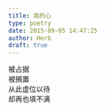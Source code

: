 ```yaml
---  
title: 我的心  
type: poetry  
date: 2015-09-05 14:47:25  
author: Herb  
draft: true
---  
```

被占据    
被搁置    
从此虚位以待    
却再也填不满